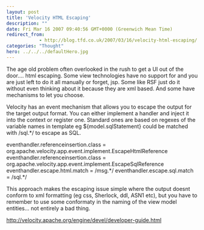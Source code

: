 ```yaml
---
layout: post
title: 'Velocity HTML Escaping'
description: ""
date: Fri Mar 16 2007 09:40:56 GMT+0000 (Greenwich Mean Time)
redirect_from: 
            - http://blog.tfd.co.uk/2007/03/16/velocity-html-escaping/
categories: "Thought"
hero: ../../../defaultHero.jpg
---
```

The age old problem often overlooked in the rush to get a UI out of the door.... html escaping. Some view technologies have no support for and you are just left to do it all manually or forget, jsp. Some like RSF just do it without even thinking about it because they are xml based. And some have mechanisms to let you choose.

Velocity has an event mechanism that allows you to escape the output for the target output format. You can either implement a handler and inject it into the context or register one. Standard ones are based on regexes of the variable names in template eg \${model.sqlStatement} could be matched with /sql.\*/ to escape as SQL.

eventhandler.referenceinsertion.class = org.apache.velocity.app.event.implement.EscapeHtmlReference eventhandler.referenceinsertion.class = org.apache.velocity.app.event.implement.EscapeSqlReference eventhandler.escape.html.match = /msg.\*/ eventhandler.escape.sql.match = /sql.\*/

This approach makes the escaping issue simple where the output doesnt conform to xml formatting (eg css, Sherlock, ddl, ASN1 etc), but you have to remember to use some conformaty in the naming of the view model entities... not entirely a bad thing.

http://velocity.apache.org/engine/devel/developer-guide.html
